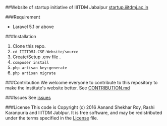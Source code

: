 ##Website of startup initiative of IIITDM Jabalpur <a href="http://startup.iiitdmj.ac.in">startup.iiitdmj.ac.in</a>


###Requirement
* Laravel 5.1 or above


###Installation
1. Clone this repo.
2. `cd IIITDMJ-CSE-Website/source`
3. Create/Setup .env file .
4. `composer install`
5. `php artisan key:generate`
6. `php artisan migrate`

###Contribution
We welcome everyone to contribute to this repository to make the institute's website better.
See <a href="https://github.com/aanandshekharroy/startup.iiitdmj.ac.in/blob/master/CONTRIBUTION.md">CONTRIBUTION.md</a>

###Issues
See <a href="https://github.com/aanandshekharroy/startup.iiitdmj.ac.in/issues">issues</a>


###License
This code is Copyright (c) 2016 Aanand Shekhar Roy, Rashi Karanpuria and IIITDM Jablpur. It is free software, and may be redistributed under the terms specified in the <a href="https://github.com/aanandshekharroy/startup.iiitdmj.ac.in/edit/master/License.md">License</a> file.
